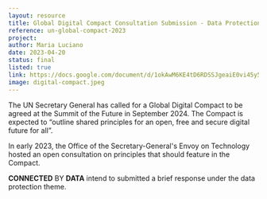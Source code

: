 ```yaml
---
layout: resource
title: Global Digital Compact Consultation Submission - Data Protection Theme
reference: un-global-compact-2023
project: 
author: Maria Luciano
date: 2023-04-20
status: final
listed: true
link: https://docs.google.com/document/d/1okAwM6KE4tD6RDSSJgeaiE0vi45y5a93EUK2uAGw9rY/edit#heading=h.hz2xizfuf49s
image: digital-compact.jpeg
---
```


The UN Secretary General has called for a Global Digital Compact to be agreed at the Summit of the Future in September 2024. The Compact is expected to “outline shared principles for an open, free and secure digital future for all”. 

In early 2023, the Office of the Secretary-General's Envoy on Technology hosted an open consultation on principles that should feature in the Compact. 

**CONNECTED** BY **DATA** intend to submitted a brief response under the data protection theme.

